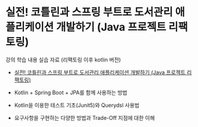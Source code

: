 # 실전! 코틀린과 스프링 부트로 도서관리 애플리케이션 개발하기 (Java 프로젝트 리팩토링)

강의 학습 내용 실습 자료 (리팩토링 이후 kotlin 버전)

- [실전! 코틀린과 스프링 부트로 도서관리 애플리케이션 개발하기 (Java 프로젝트 리팩토링)](https://www.inflearn.com/course/java-to-kotlin-2)

- Kotlin + Spring Boot + JPA를 함께 사용하는 방법
- Kotlin을 이용한 테스트 기초(Junit5)와 Querydsl 사용법
- 요구사항을 구현하는 다양한 방법과 Trade-Off 지점에 대한 이해

